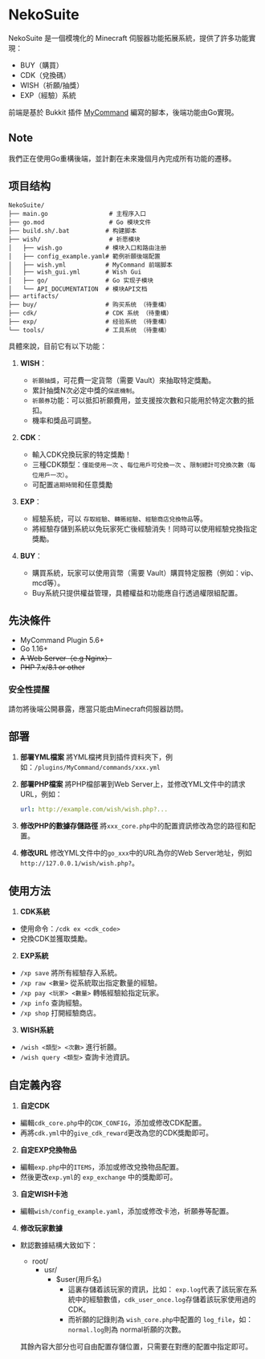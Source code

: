 # NekoSuite

<!-- - [English](./readme_en.md)，[简体中文](./readme_zh-cn.md) -->

NekoSuite 是一個模塊化的 Minecraft 伺服器功能拓展系統，提供了許多功能實現：

- BUY（購買）
- CDK（兌換碼）
- WISH（祈願/抽獎）
- EXP（經驗）系統

前端是基於 Bukkit 插件 [MyCommand](https://dev.bukkit.org/projects/mycommand) 編寫的腳本，後端功能由Go實現。  

## Note

我們正在使用Go重構後端，並計劃在未來幾個月內完成所有功能的遷移。

## 项目结构

```
NekoSuite/
├── main.go                 # 主程序入口
├── go.mod                  # Go 模块文件
├── build.sh/.bat          # 构建脚本
├── wish/                   # 祈愿模块
│   ├── wish.go            # 模块入口和路由注册
│   ├── config_example.yaml# 範例祈願後端配置
│   ├── wish.yml           # MyCommand 前端脚本
│   ├── wish_gui.yml       # Wish Gui
│   ├── go/                # Go 实现子模块
│   └── API_DOCUMENTATION  # 模块API文档
├── artifacts/
├── buy/                   # 购买系统 （待重構）
├── cdk/                   # CDK 系统 （待重構）
├── exp/                   # 经验系统 （待重構）
└── tools/                 # 工具系统 （待重構）
```

具體來說，目前它有以下功能：


1. **WISH**：
    - `祈願抽獎`，可花費一定貨幣（需要 Vault）來抽取特定獎勵。
    - 累計抽獎N次必定中獎的`保底機制`。
    - `祈願券`功能：可以抵扣祈願費用，並支援按次數和只能用於特定次數的抵扣。
    - 機率和獎品可調整。

2. **CDK**：
    - 輸入CDK兌換玩家的特定獎勵！
    - 三種CDK類型：`僅能使用一次` 、`每位用戶可兌換一次` 、`限制總計可兌換次數（每位用戶一次）`。
    - 可配置`過期時間`和任意獎勵

3. **EXP**：
    - 經驗系統，可以 `存取經驗`、`轉賬經驗`、`經驗商店兌換物品`等。
    - 將經驗存儲到系統以免玩家死亡後經驗消失！同時可以使用經驗兌換指定獎勵。

4. **BUY**：
    - 購買系統，玩家可以使用貨幣（需要 Vault）購買特定服務（例如：vip、mcd等）。
    - Buy系統只提供權益管理，具體權益和功能應自行透過權限組配置。

## 先決條件

- MyCommand Plugin 5.6+
- Go 1.16+
- ~~A Web Server（e.g Nginx）~~
- ~~PHP 7.x/8.1 or other~~

### 安全性提醒

請勿將後端公開暴露，應當只能由Minecraft伺服器訪問。  

## 部署

1. **部署YML檔案**
   將YML檔拷貝到插件資料夾下，例如：`/plugins/MyCommand/commands/xxx.yml`

2. **部署PHP檔案**
   將PHP檔部署到Web Server上，並修改YML文件中的請求URL，例如：
   ```yaml
   url: http://example.com/wish/wish.php?...
   ```

3. **修改PHP的數據存儲路徑**
   將`xxx_core.php`中的配置資訊修改為您的路徑和配置。

4. **修改URL**
   修改YML文件中的`go_xxx`中的URL為你的Web Server地址，例如 `http://127.0.0.1/wish/wish.php?`。

## 使用方法

1. **CDK系統**

- 使用命令：`/cdk ex <cdk_code>`
- 兌換CDK並獲取獎勵。

2. **EXP系統**

- `/xp save` 將所有經驗存入系統。
- `/xp raw <數量>` 從系統取出指定數量的經驗。
- `/xp pay <玩家> <數量>` 轉帳經驗給指定玩家。
- `/xp info` 查詢經驗。
- `/xp shop` 打開經驗商店。

3. **WISH系統**

- `/wish <類型> <次數>` 進行祈願。
- `/wish query <類型>` 查詢卡池資訊。

## 自定義內容

1. **自定CDK**

- 編輯`cdk_core.php`中的`CDK_CONFIG`，添加或修改CDK配置。
- 再將`cdk.yml`中的`give_cdk_reward`更改為您的CDK獎勵即可。

2. **自定EXP兌換物品**

- 編輯`exp.php`中的`ITEMS`，添加或修改兌換物品配置。
- 然後更改`exp.yml`的 `exp_exchange` 中的獎勵即可。

3. **自定WISH卡池**

- 編輯`wish/config_example.yaml`，添加或修改卡池，祈願券等配置。

4. **修改玩家數據**

- 默認數據結構大致如下：
    - root/
        - usr/
            - $user(用戶名)
                - 這裏存儲着該玩家的資訊，比如： `exp.log`代表了該玩家在系統中的經驗數值，`cdk_user_once.log`存儲着該玩家使用過的CDK。
                - 而祈願的記錄則為 `wish_core.php`中配置的 `log_file`，如： `normal.log`則為 normal祈願的次數。

    其餘內容大部分也可自由配置存儲位置，只需要在對應的配置中指定即可。
